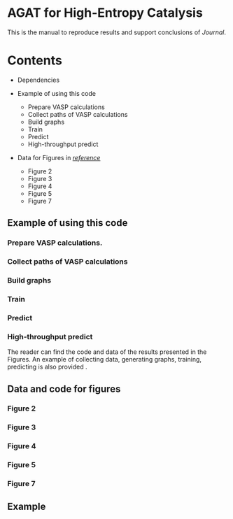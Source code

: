 # **AGAT for High-Entropy Catalysis**
This is the manual to reproduce  results and support conclusions of *Journal*.

# Contents
- Dependencies  
- Example of using this code  
  - Prepare VASP calculations
  - Collect paths of VASP calculations
  - Build graphs
  - Train
  - Predict
  - High-throughput predict

- Data for Figures in *[reference](url)*  
  - Figure 2
  - Figure 3
  - Figure 4
  - Figure 5
  - Figure 7


## Example of using this code
### Prepare VASP calculations.
### Collect paths of VASP calculations
### Build graphs
### Train
### Predict
### High-throughput predict

The reader can find the code and data of the results presented in the Figures. An example of collecting data, generating graphs, training, predicting is also provided
.
## Data and code for figures
### Figure 2
### Figure 3
### Figure 4
### Figure 5
### Figure 7

## Example

